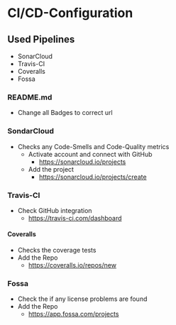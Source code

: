 # CI/CD-Configuration

## Used Pipelines

- SonarCloud
- Travis-CI
- Coveralls
- Fossa

### README.md
- Change all Badges to correct url

### SondarCloud
- Checks any Code-Smells and Code-Quality metrics
    - Activate account and connect with GitHub
        - https://sonarcloud.io/projects
    - Add the project
        - https://sonarcloud.io/projects/create

### Travis-CI
- Check GitHub integration
    - https://travis-ci.com/dashboard

#### Coveralls
- Checks the coverage tests
- Add the Repo
    - https://coveralls.io/repos/new

### Fossa
- Check the if any license problems are found
- Add the Repo
  - https://app.fossa.com/projects